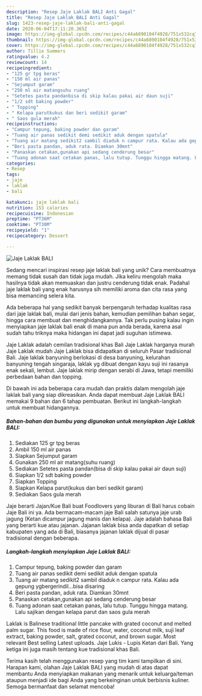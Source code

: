 ```yaml
---
description: "Resep Jaje Laklak BALI Anti Gagal"
title: "Resep Jaje Laklak BALI Anti Gagal"
slug: 1423-resep-jaje-laklak-bali-anti-gagal
date: 2020-06-04T17:11:20.365Z
image: https://img-global.cpcdn.com/recipes/c44a6890104f4928/751x532cq70/jaje-laklak-bali-foto-resep-utama.jpg
thumbnail: https://img-global.cpcdn.com/recipes/c44a6890104f4928/751x532cq70/jaje-laklak-bali-foto-resep-utama.jpg
cover: https://img-global.cpcdn.com/recipes/c44a6890104f4928/751x532cq70/jaje-laklak-bali-foto-resep-utama.jpg
author: Tillie Summers
ratingvalue: 4.2
reviewcount: 14
recipeingredient:
- "125 gr tpg beras"
- "150 ml air panas"
- "Sejumput garam"
- "250 ml air matangsuhu ruang"
- "Setetes pasta pandanbisa di skip kalau pakai air daun suji"
- "1/2 sdt baking powder"
- " Topping"
- " Kelapa parutkukus dan beri sedikit garam"
- " Saos gula merah"
recipeinstructions:
- "Campur tepung, baking powder dan garam"
- "Tuang air panas sedikit demi sedikit aduk dengan spatula"
- "Tuang air matang sedikit2 sambil diaduk n campur rata. Kalau ada gepung ygbergerindil...bisa disaring"
- "Beri pasta pandan, aduk rata. Diamkan 30mnt"
- "Panaskan cetakan,gunakan api sedang cenderung besar"
- "Tuang adonan saat cetakan panas, lalu tutup. Tunggu hingga matang. Lalu sajikan dengan kelapa parut dan saos gula merah"
categories:
- Resep
tags:
- jaje
- laklak
- bali

katakunci: jaje laklak bali 
nutrition: 153 calories
recipecuisine: Indonesian
preptime: "PT36M"
cooktime: "PT30M"
recipeyield: "1"
recipecategory: Dessert

---
```



![Jaje Laklak BALI](https://img-global.cpcdn.com/recipes/c44a6890104f4928/751x532cq70/jaje-laklak-bali-foto-resep-utama.jpg)

Sedang mencari inspirasi resep jaje laklak bali yang unik? Cara membuatnya memang tidak susah dan tidak juga mudah. Jika keliru mengolah maka hasilnya tidak akan memuaskan dan justru cenderung tidak enak. Padahal jaje laklak bali yang enak harusnya sih memiliki aroma dan cita rasa yang bisa memancing selera kita.

Ada beberapa hal yang sedikit banyak berpengaruh terhadap kualitas rasa dari jaje laklak bali, mulai dari jenis bahan, kemudian pemilihan bahan segar, hingga cara membuat dan menghidangkannya. Tak perlu pusing kalau ingin menyiapkan jaje laklak bali enak di mana pun anda berada, karena asal sudah tahu triknya maka hidangan ini dapat jadi suguhan istimewa.

Jaje Laklak adalah cemilan tradisional khas Bali Jaje Laklak harganya murah Jaje Laklak mudah Jaje Laklak bisa didapatkan di seluruh Pasar tradisional Bali. Jaje laklak banyuning berlokasi di desa banyuning, kelurahan banyuning tengah singaraja, laklak yg dibuat dengan kayu suji ini rasanya enak sekali, lembut. Jaje laklak mirip dengan serabi di Jawa, tetapi memiliki perbedaan bahan dan topping.


Di bawah ini ada beberapa cara mudah dan praktis dalam mengolah jaje laklak bali yang siap dikreasikan. Anda dapat membuat Jaje Laklak BALI memakai 9 bahan dan 6 tahap pembuatan. Berikut ini langkah-langkah untuk membuat hidangannya.

<!--inarticleads1-->

##### Bahan-bahan dan bumbu yang digunakan untuk menyiapkan Jaje Laklak BALI:

1. Sediakan 125 gr tpg beras
1. Ambil 150 ml air panas
1. Siapkan Sejumput garam
1. Gunakan 250 ml air matang(suhu ruang)
1. Sediakan Setetes pasta pandan(bisa di skip kalau pakai air daun suji)
1. Siapkan 1/2 sdt baking powder
1. Siapkan  Topping
1. Siapkan  Kelapa parut(kukus dan beri sedikit garam)
1. Sediakan  Saos gula merah


Jaje berarti Jajan/Kue Bali buat Foodlovers yang liburan di Bali harus cobain Jaje Bali ini ya. Ada bermacam-macam jaje Bali salah satunya jaje urab jagung (Ketan dicampur jagung manis dan kelapa). Jaje adalah bahasa Bali yang berarti kue atau jajanan. Jajanan laklak bisa anda dapatkan di setiap kabupaten yang ada di Bali, biasanya jajanan laklak dijual di pasar tradisional dengan beberapa. 

<!--inarticleads2-->

##### Langkah-langkah menyiapkan Jaje Laklak BALI:

1. Campur tepung, baking powder dan garam
1. Tuang air panas sedikit demi sedikit aduk dengan spatula
1. Tuang air matang sedikit2 sambil diaduk n campur rata. Kalau ada gepung ygbergerindil...bisa disaring
1. Beri pasta pandan, aduk rata. Diamkan 30mnt
1. Panaskan cetakan,gunakan api sedang cenderung besar
1. Tuang adonan saat cetakan panas, lalu tutup. Tunggu hingga matang. Lalu sajikan dengan kelapa parut dan saos gula merah


Laklak is Balinese traditional little pancake with grated coconut and melted palm sugar. This food is made of rice flour, water, coconut milk, suji leaf extract, baking powder, salt, grated coconut, and brown sugar. Most relevant Best selling Latest uploads. Jaje Lukis - Lupis Ketan dari Bali. Yang ketiga ini juga masih tentang kue tradisional khas Bali. 

Terima kasih telah menggunakan resep yang tim kami tampilkan di sini. Harapan kami, olahan Jaje Laklak BALI yang mudah di atas dapat membantu Anda menyiapkan makanan yang menarik untuk keluarga/teman ataupun menjadi ide bagi Anda yang berkeinginan untuk berbisnis kuliner. Semoga bermanfaat dan selamat mencoba!
